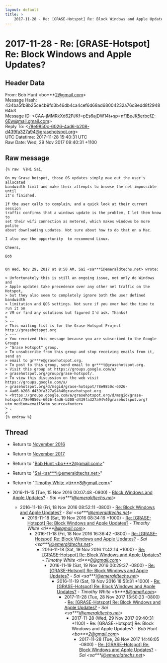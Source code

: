 ```yaml
---
layout: default
title: >
    2017-11-28 - Re: [GRASE-Hotspot] Re: Block Windows and Apple Updates?
---
```


# 2017-11-28 - Re: [GRASE-Hotspot] Re: Block Windows and Apple Updates?

## Header Data

From: Bob Hunt \<bo***2@gmail.com\><br>
Message Hash: 434ba5fb8b25ce4b9fd3b46db4ca4cef6d68ad68004232a76c8edd8f294864b3<br>
Message ID: \<CAA-jMMRkXd62PJKf=pEs6ajDW14t+sp=nf1BeJK5erbcfZ-6Ew@mail.gmail.com\><br>
Reply To: \<78e9850c-6026-4ad6-b208-d439fa327a94@grasehotspot.org\><br>
UTC Datetime: 2017-11-28 15:40:31 UTC<br>
Raw Date: Wed, 29 Nov 2017 09:40:31 +1100<br>

## Raw message

```
{% raw  %}Hi Sai,

On my Grase hotspot, those OS updates simply max out the user's allocated
bandwidth limit and make their attempts to browse the net impossible until
it's finished.

If the user calls to complain, and a quick look at their current session
traffic confirms that a windows update is the problem, I let them know to
set their wifi connection as metered, which makes windows be more polite
about downloading updates. Not sure about how to do that on a Mac.

I also use the opportunity  to recommend Linux.

Cheers,

Bob


On Wed, Nov 29, 2017 at 8:50 AM, Sai <sa***i@emeraldtechs.net> wrote:

> Unfortunately this is still an ongoing issue, not only do Windows and
> Apple updates take precedence over any other net traffic on the Hotspot,
> but they also seem to completely ignore both the user defined bandwidth
> limitation and QOS settings. Not sure if you ever had the time to run it on
> VM or find any solutions but figured I'd ask. Thanks!
>
> --
> This mailing list is for the Grase Hotspot Project http://grasehotspot.org
> ---
> You received this message because you are subscribed to the Google Groups
> "Grase Hotspot" group.
> To unsubscribe from this group and stop receiving emails from it, send an
> email to gr***e@grasehotspot.org.
> To post to this group, send email to gr***t@grasehotspot.org.
> Visit this group at https://groups.google.com/a/
> grasehotspot.org/group/grase-hotspot/.
> To view this discussion on the web visit https://groups.google.com/a/
> grasehotspot.org/d/msgid/grase-hotspot/78e9850c-6026-
> 4ad6-b208-d439fa327a94%40grasehotspot.org
> <https://groups.google.com/a/grasehotspot.org/d/msgid/grase-hotspot/78e9850c-6026-4ad6-b208-d439fa327a94%40grasehotspot.org?utm_medium=email&utm_source=footer>
> .
>
{% endraw %}
```

## Thread

+ Return to [November 2016](/archive/2016/11)
+ Return to [November 2017](/archive/2017/11)

+ Return to "[Bob Hunt <bo***2<span>@</span>gmail.com>](/authors/bo___2_at_gmail_com)"
+ Return to "[Sai <sa***i<span>@</span>emeraldtechs.net>](/authors/sa___i_at_emeraldtechs_net)"
+ Return to "[Timothy White <ti***8<span>@</span>gmail.com>](/authors/ti___8_at_gmail_com)"

+ 2016-11-15 (Tue, 15 Nov 2016 00:07:48 -0800) - [Block Windows and Apple Updates?](/archive/2016/11/0268d78741d66ea514b8a355e8587a057d226691f0da8fe03c27c7876c0fefa4) - _Sai \<sa***i@emeraldtechs.net\>_
  + 2016-11-18 (Fri, 18 Nov 2016 08:52:11 -0800) - [Re: Block Windows and Apple Updates?](/archive/2016/11/39d81a41eef06b3ece36cc4ed0efd4bab3aac65ec5963ac14ab38dcb24a99e0d) - _Sai \<sa***i@emeraldtechs.net\>_
    + 2016-11-18 (Sat, 19 Nov 2016 08:34:16 +1000) - [Re: [GRASE-Hotspot] Re: Block Windows and Apple Updates?](/archive/2016/11/f570984527da5c260bc6dba3e71dcaaaeba8b574513b8d3a923814de6043162d) - _Timothy White \<ti***8@gmail.com\>_
      + 2016-11-18 (Fri, 18 Nov 2016 16:36:42 -0800) - [Re: [GRASE-Hotspot] Re: Block Windows and Apple Updates?](/archive/2016/11/ab5975311eab6234d0243bcb487da657bc991ae1ab074e4bd5354111bd32f15c) - _Sai \<sa***i@emeraldtechs.net\>_
        + 2016-11-18 (Sat, 19 Nov 2016 11:42:14 +1000) - [Re: [GRASE-Hotspot] Re: Block Windows and Apple Updates?](/archive/2016/11/54d848200d7939c1ce6ae271b45e3461ae802b039df88a73a764552a606ce365) - _Timothy White \<ti***8@gmail.com\>_
          + 2016-11-19 (Sat, 19 Nov 2016 00:29:37 -0800) - [Re: [GRASE-Hotspot] Re: Block Windows and Apple Updates?](/archive/2016/11/4c3e4af8259d77d590daadf3ae3a5e93a5ef9dd1e600dc210ba5f38cc6d6f430) - _Sai \<sa***i@emeraldtechs.net\>_
            + 2016-11-19 (Sat, 19 Nov 2016 18:53:31 +1000) - [Re: [GRASE-Hotspot] Re: Block Windows and Apple Updates?](/archive/2016/11/c5ec4822852efdf4426fe68f19ccb6f2e07fb81303dd7875e7746a906b9270c6) - _Timothy White \<ti***8@gmail.com\>_
              + 2017-11-28 (Tue, 28 Nov 2017 13:50:23 -0800) - [Re: [GRASE-Hotspot] Re: Block Windows and Apple Updates?](/archive/2017/11/2e8d009a8641be8ff3779fa6c6d62caaceed403fbb485335eac25b30531abe32) - _Sai \<sa***i@emeraldtechs.net\>_
                + 2017-11-28 (Wed, 29 Nov 2017 09:40:31 +1100) - Re: [GRASE-Hotspot] Re: Block Windows and Apple Updates? - _Bob Hunt \<bo***2@gmail.com\>_
                  + 2017-11-28 (Tue, 28 Nov 2017 14:46:05 -0800) - [Re: [GRASE-Hotspot] Re: Block Windows and Apple Updates?](/archive/2017/11/42d2428c3d97d9c380fa769d3cb976f892af70b39d33d8c4f3b9f7e8cad4582c) - _Sai \<sa***i@emeraldtechs.net\>_

